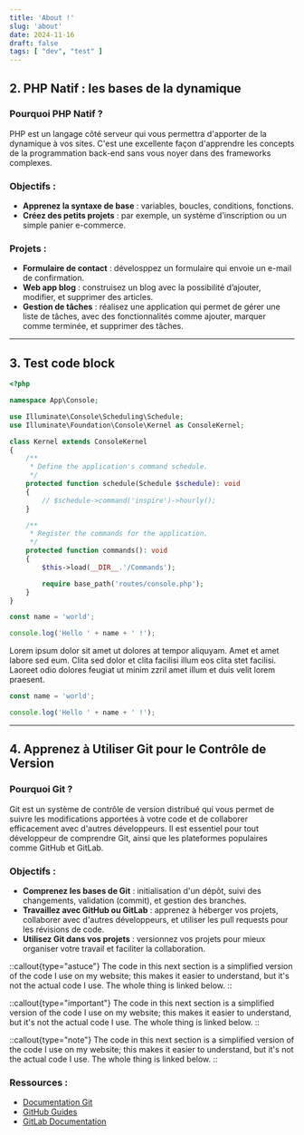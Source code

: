 ```yaml
---
title: 'About !'
slug: 'about'
date: 2024-11-16
draft: false
tags: [ "dev", "test" ]
---
```

## 2. PHP Natif : les bases de la dynamique

### Pourquoi PHP Natif ?
PHP est un langage côté serveur qui vous permettra d'apporter de la dynamique à vos sites. C'est une excellente façon d'apprendre les concepts de la programmation back-end sans vous noyer dans des frameworks complexes.

### Objectifs :
- **Apprenez la syntaxe de base** : variables, boucles, conditions, fonctions.
- **Créez des petits projets** : par exemple, un système d'inscription ou un simple panier e-commerce.

### Projets :
- **Formulaire de contact** : dévelosppez un formulaire qui envoie un e-mail de confirmation.
- **Web app blog** : construisez un blog avec la possibilité d’ajouter, modifier, et supprimer des articles.
- **Gestion de tâches** : réalisez une application qui permet de gérer une liste de tâches, avec des fonctionnalités comme ajouter, marquer comme terminée, et supprimer des tâches.

---

## 3. Test code block

```php [AppController.php] {13}
<?php

namespace App\Console;

use Illuminate\Console\Scheduling\Schedule;
use Illuminate\Foundation\Console\Kernel as ConsoleKernel;

class Kernel extends ConsoleKernel
{
    /**
     * Define the application's command schedule.
     */
    protected function schedule(Schedule $schedule): void
    {
        // $schedule->command('inspire')->hourly();
    }

    /**
     * Register the commands for the application.
     */
    protected function commands(): void
    {
        $this->load(__DIR__.'/Commands');

        require base_path('routes/console.php');
    }
}
```

```js [app.js]
const name = 'world';

console.log('Hello ' + name + ' !');
```

Lorem ipsum dolor sit amet ut dolores at tempor aliquyam. Amet et amet labore sed eum. Clita sed dolor et clita facilisi illum eos clita stet facilisi. Laoreet odio dolores feugiat ut minim zzril amet illum et duis velit lorem praesent.

```js [file.js]
const name = 'world';

console.log('Hello ' + name + ' !');
```

---

## 4. Apprenez à Utiliser Git pour le Contrôle de Version

### Pourquoi Git ?
Git est un système de contrôle de version distribué qui vous permet de suivre les modifications apportées à votre code et de collaborer efficacement avec d'autres développeurs. Il est essentiel pour tout développeur de comprendre Git, ainsi que les plateformes populaires comme GitHub et GitLab.

### Objectifs :
- **Comprenez les bases de Git** : initialisation d'un dépôt, suivi des changements, validation (commit), et gestion des branches.
- **Travaillez avec GitHub ou GitLab** : apprenez à héberger vos projets, collaborer avec d'autres développeurs, et utiliser les pull requests pour les révisions de code.
- **Utilisez Git dans vos projets** : versionnez vos projets pour mieux organiser votre travail et faciliter la collaboration.

::callout{type="astuce"}
The code in this next section is a simplified version of the code I use on my website; this makes it easier to understand, but it's not the actual code I use. The whole thing is linked below.
::

::callout{type="important"}
The code in this next section is a simplified version of the code I use on my website; this makes it easier to understand, but it's not the actual code I use. The whole thing is linked below.
::

::callout{type="note"}
The code in this next section is a simplified version of the code I use on my website; this makes it easier to understand, but it's not the actual code I use. The whole thing is linked below.
::

### Ressources :
- [Documentation Git](https://git-scm.com/doc)
- [GitHub Guides](https://guides.github.com/)
- [GitLab Documentation](https://docs.gitlab.com/)
